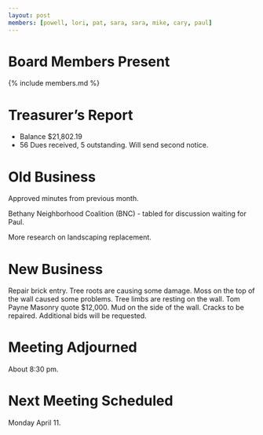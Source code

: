 ```yaml
---
layout: post
members: [powell, lori, pat, sara, sara, mike, cary, paul]
---
```

# Board Members Present
{% include members.md %}

# Treasurer’s Report

* Balance $21,802.19
* 56 Dues received, 5 outstanding.  Will send second notice.

# Old Business

Approved minutes from previous month.

Bethany Neighborhood Coalition (BNC) - tabled for discussion waiting for Paul.

More research on landscaping replacement.  

# New Business

Repair brick entry.  Tree roots are causing some damage.  Moss on the top of the wall caused some problems.
Tree limbs are resting on the wall.
Tom Payne Masonry quote $12,000.
Mud on the side of the wall.
Cracks to be repaired.
Additional bids will be requested.

# Meeting Adjourned
About 8:30 pm.

# Next Meeting Scheduled
Monday April 11.
